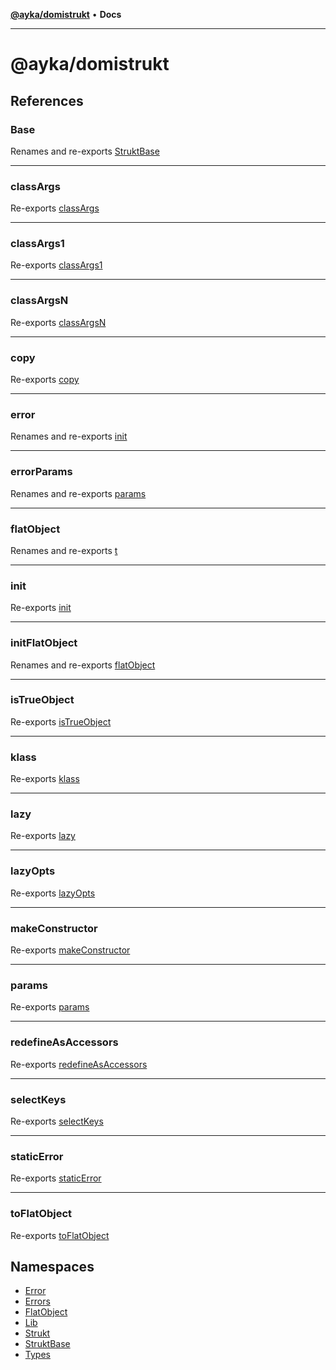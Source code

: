 [**@ayka/domistrukt**](README.md) • **Docs**

***

# @ayka/domistrukt

## References

### Base

Renames and re-exports [StruktBase](namespaces/StruktBase/classes/StruktBase.md)

***

### classArgs

Re-exports [classArgs](namespaces/Types/type-aliases/classArgs.md)

***

### classArgs1

Re-exports [classArgs1](namespaces/Types/type-aliases/classArgs1.md)

***

### classArgsN

Re-exports [classArgsN](namespaces/Types/type-aliases/classArgsN.md)

***

### copy

Re-exports [copy](namespaces/FlatObject/functions/copy.md)

***

### error

Renames and re-exports [init](namespaces/Error/functions/init.md)

***

### errorParams

Renames and re-exports [params](namespaces/Error/type-aliases/params.md)

***

### flatObject

Renames and re-exports [t](namespaces/FlatObject/classes/t.md)

***

### init

Re-exports [init](namespaces/Strukt/functions/init.md)

***

### initFlatObject

Renames and re-exports [flatObject](namespaces/FlatObject/functions/flatObject.md)

***

### isTrueObject

Re-exports [isTrueObject](namespaces/FlatObject/functions/isTrueObject.md)

***

### klass

Re-exports [klass](namespaces/Lib/functions/klass.md)

***

### lazy

Re-exports [lazy](namespaces/Lib/functions/lazy.md)

***

### lazyOpts

Re-exports [lazyOpts](namespaces/Lib/type-aliases/lazyOpts.md)

***

### makeConstructor

Re-exports [makeConstructor](namespaces/Lib/functions/makeConstructor.md)

***

### params

Re-exports [params](namespaces/Strukt/type-aliases/params.md)

***

### redefineAsAccessors

Re-exports [redefineAsAccessors](namespaces/Lib/functions/redefineAsAccessors.md)

***

### selectKeys

Re-exports [selectKeys](namespaces/Lib/functions/selectKeys.md)

***

### staticError

Re-exports [staticError](namespaces/Error/functions/staticError.md)

***

### toFlatObject

Re-exports [toFlatObject](namespaces/FlatObject/functions/toFlatObject.md)

## Namespaces

- [Error](namespaces/Error/README.md)
- [Errors](namespaces/Errors/README.md)
- [FlatObject](namespaces/FlatObject/README.md)
- [Lib](namespaces/Lib/README.md)
- [Strukt](namespaces/Strukt/README.md)
- [StruktBase](namespaces/StruktBase/README.md)
- [Types](namespaces/Types/README.md)
